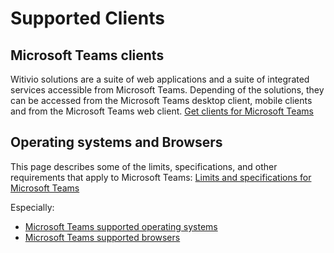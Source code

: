 # Supported Clients

## Microsoft Teams clients
Witivio solutions are a suite of web applications and a suite of integrated services accessible from Microsoft Teams.
Depending of the solutions, they can be accessed from the Microsoft Teams desktop client, mobile clients and from the Microsoft Teams web client.
[Get clients for Microsoft Teams](https://docs.microsoft.com/en-us/microsoftteams/get-clients)

## Operating systems and Browsers

This page describes some of the limits, specifications, and other requirements that apply to Microsoft Teams:
[Limits and specifications for Microsoft Teams](https://docs.microsoft.com/en-us/microsoftteams/limits-specifications-teams#operating-systems)

Especially:
- [Microsoft Teams supported operating systems](https://docs.microsoft.com/en-us/microsoftteams/limits-specifications-teams#operating-systems)
- [Microsoft Teams supported browsers](https://docs.microsoft.com/en-us/microsoftteams/limits-specifications-teams#browsers)

<Classification label="public" />
<Intercom />
<Hubspot />
<Clarity />
<GoogleAnalytics />
